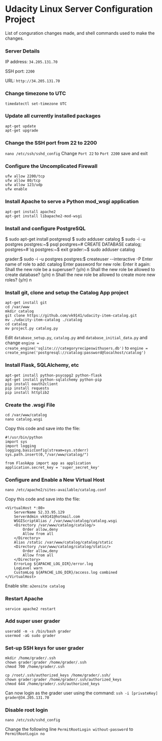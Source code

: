 # Udacity Linux Server Configuration Project

List of conguration changes made, and shell commands used to make the changes.

### Server Details

IP address: `34.205.131.70`

SSH port: `2200`

URL: `http://34.205.131.70`

### Change timezone to UTC

`timedatectl set-timezone UTC`

### Update all currently installed packages

```
apt-get update
apt-get upgrade
```

### Change the SSH port from 22 to 2200

`nano /etc/ssh/sshd_config`
Change `Port 22` to `Port 2200` save and exit

### Configure the Uncomplicated Firewall

```
ufw allow 2200/tcp
ufw allow 80/tcp
ufw allow 123/udp
ufw enable
```

### Install Apache to serve a Python mod_wsgi application

```
apt-get install apache2
apt-get install libapache2-mod-wsgi
```

### Install and configure PostgreSQL

$ sudo apt-get install postgresql
$ sudo adduser catalog
$ sudo -i -u postgres
postgres:~$ psql
postgres=# CREATE DATABASE catalog;
postgres=# \q
postgres:~$ exit
grader:~$ sudo adduser catalog

grader:$ sudo -i -u postgres postgres:$ createuser --interactive -P Enter name of role to add: catalog Enter password for new role: Enter it again: Shall the new role be a superuser? (y/n) n Shall the new role be allowed to create database? (y/n) n Shall the new role be allowed to create more new roles? (y/n) n

### Install git, clone and setup the Catalog App project

```
apt-get install git
cd /var/www
mkdir catalog
git clone https://github.com/vk9141/udacity-item-catalog.git
mv ./udacity-item-catalog ./catalog
cd catalog
mv project.py catalog.py
```

Edit `database_setup.py`, `catalog.py` and `database_initial_data.py` and change `engine = create_engine('sqlite:///categoryrecipeswithusers.db')` to `engine = create_engine('postgresql://catalog:password@localhost/catalog')`

### Install Flask, SQLAlchemy, etc

```
apt-get install python-psycopg2 python-flask
apt-get install python-sqlalchemy python-pip
pip install oauth2client
pip install requests
pip install httplib2
```

### Create the .wsgi File

```
cd /var/www/catalog
nano catalog.wsgi
``` 

Copy this code and save into the file:

```
#!/usr/bin/python
import sys
import logging
logging.basicConfig(stream=sys.stderr)
sys.path.insert(0,"/var/www/catalog/")

from FlaskApp import app as application
application.secret_key = 'super_secret_key'
```

### Configure and Enable a New Virtual Host

`nano /etc/apache2/sites-available/catalog.conf`

Copy this code and save into the file:

```
<VirtualHost *:80>
    ServerName 52.33.95.129
    ServerAdmin vk9141@hotmail.com
    WSGIScriptAlias / /var/www/catalog/catalog.wsgi
    <Directory /var/www/catalog/catalog/>
        Order allow,deny
        Allow from all
    </Directory>
    Alias /static /var/www/catalog/catalog/static
    <Directory /var/www/catalog/catalog/static/>
        Order allow,deny
        Allow from all
    </Directory>
    ErrorLog ${APACHE_LOG_DIR}/error.log
    LogLevel warn
    CustomLog ${APACHE_LOG_DIR}/access.log combined
</VirtualHost>
```
Enable site:
`a2ensite catalog`

### Restart Apache

`service apache2 restart`

### Add super user grader

```
useradd -m -s /bin/bash grader
usermod -aG sudo grader
```

### Set-up SSH keys for user grader

```
mkdir /home/grader/.ssh
chown grader:grader /home/grader/.ssh
chmod 700 /home/grader/.ssh

cp /root/.ssh/authorized_keys /home/grader/.ssh/
chown grader:grader /home/grader/.ssh/authorized_keys
chmod 644 /home/grader/.ssh/authorized_keys
```

Can now login as the grader user using the command: `ssh -i [privateKey] grader@34.205.131.70`

### Disable root login

`nano /etc/ssh/sshd_config`

Change the following line `PermitRootLogin without-password` to `PermitRootLogin no`
